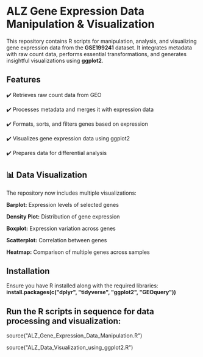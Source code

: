 # ALZ Gene Expression Data Manipulation & Visualization
This repository contains R scripts for manipulation, analysis, and visualizing gene expression data from the **GSE199241** dataset. It integrates metadata with raw count data, performs essential transformations, and generates insightful visualizations using **ggplot2**.

## Features
✔️ Retrieves raw count data from GEO

✔️ Processes metadata and merges it with expression data

✔️ Formats, sorts, and filters genes based on expression

✔️ Visualizes gene expression data using ggplot2

✔️ Prepares data for differential analysis

## 📊 Data Visualization
The repository now includes multiple visualizations:

**Barplot:** Expression levels of selected genes

**Density Plot:** Distribution of gene expression

**Boxplot:** Expression variation across genes

**Scatterplot:** Correlation between genes

**Heatmap:** Comparison of multiple genes across samples

## Installation
Ensure you have R installed along with the required libraries:
**install.packages(c("dplyr", "tidyverse", "ggplot2", "GEOquery"))**

## Run the R scripts in sequence for data processing and visualization:
source("ALZ_Gene_Expression_Data_Manipulation.R")

source("ALZ_Data_Visualization_using_ggplot2.R")
